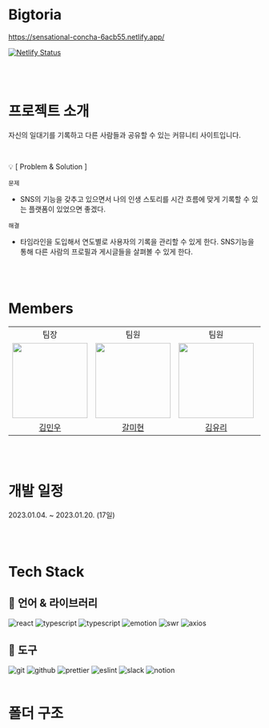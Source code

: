 # Bigtoria

https://sensational-concha-6acb55.netlify.app/

[![Netlify Status](https://api.netlify.com/api/v1/badges/383b598e-c07f-427a-84f3-f052918e8974/deploy-status)](https://app.netlify.com/sites/sensational-concha-6acb55/deploys)

<br />
<br />

# 프로젝트 소개

자신의 일대기를 기록하고 다른 사람들과 공유할 수 있는 커뮤니티 사이트입니다.

<br />

💡 [ Problem & Solution ]

`문제`

- SNS의 기능을 갖추고 있으면서 나의 인생 스토리를 시간 흐름에 맞게 기록할 수 있는 플랫폼이 있었으면 좋겠다.

`해결`

- 타임라인을 도입해서 연도별로 사용자의 기록을 관리할 수 있게 한다.
  SNS기능을 통해 다른 사람의 프로필과 게시글들을 살펴볼 수 있게 한다.

<br />
<br />

# Members

<table>
  <tbody>
  <tr>
  <td align="center">팀장</td>
  <td align="center">팀원</td>
  <td align="center">팀원</td>
  <td align="center">팀원</td>
  <td align="center">팀원</td>
  </tr>
  <tr>
  <td align="center"><a href="https://github.com/kmww"><img src="https://avatars.githubusercontent.com/u/105067764?v=4" width="150px;" style="max-width: 100%;"/></a></td>
  <td align="center"><a href="https://github.com/Kal-MH"><img src="https://avatars.githubusercontent.com/u/59648372?v=4" width="150px;" style="max-width: 100%;"/></a></td>
  <td align="center"><a href="https://github.com/glassk"><img src="https://avatars.githubusercontent.com/u/63575891?v=4" width="150px;" style="max-width: 100%;"/></a></td>
  <td align="center"><a href="https://github.com/tooooo1"><img src="https://avatars.githubusercontent.com/u/77133565?v=4" width="150px;" style="max-width: 100%;"/></a></td>
  <td align="center"><a href="https://github.com/metacode22"><img src="https://avatars.githubusercontent.com/u/93233930?v=4" width="150px;" style="max-width: 100%;"/></a></td>
  </tr>
  <tr>
  <td align="center"><a href="https://github.com/kmww">김민우</a></td>
  <td align="center"><a href="https://github.com/Kal-MH">갈미현</a></td>
  <td align="center"><a href="https://github.com/glassk">김유리</a></td>
  <td align="center"><a href="https://github.com/tooooo1">정충일</a></td>
  <td align="center"><a href="https://github.com/metacode22">신승준</a></td>
  </tr>
  </tbody>
</table>

<br />
<br />

# 개발 일정
2023.01.04. ~ 2023.01.20. (17일)


<br />
<br />

# Tech Stack

## 💪 언어 & 라이브러리

<img src="https://img.shields.io/badge/react-61DAFB?style=for-the-badge&logo=react&logoColor=black" alt="react">
<img src="https://img.shields.io/badge/typescript-3178C6?style=for-the-badge&logo=typescript&logoColor=white" alt="typescript">
<img src="https://img.shields.io/badge/vite-646CFF?style=for-the-badge&logo=vite&logoColor=white" alt="typescript">
<img src="https://img.shields.io/badge/emotion-DB7093?style=for-the-badge&logo=emotion&logoColor=white" alt="emotion">
<img src="https://img.shields.io/badge/swr-FFFFFF?style=for-the-badge&logo=swr&logoColor=white" alt="swr">
<img src="https://img.shields.io/badge/axios-5A29E4?style=for-the-badge&logo=axios&logoColor=white" alt="axios">

<br />

## 🔧 도구

<img src="https://img.shields.io/badge/git-F05032?style=for-the-badge&logo=git&logoColor=white" alt="git">
<img src="https://img.shields.io/badge/github-181717?style=for-the-badge&logo=github&logoColor=white" alt="github">
<img src="https://img.shields.io/badge/prettier-F7B93E?style=for-the-badge&logo=prettier&logoColor=white" alt="prettier">
<img src="https://img.shields.io/badge/eslint-4B32C3?style=for-the-badge&logo=eslint&logoColor=white" alt="eslint">
<img src="https://img.shields.io/badge/slack-4A154B?style=for-the-badge&logo=slack&logoColor=white" alt="slack">
<img src="https://img.shields.io/badge/notion-000000?style=for-the-badge&logo=notion&logoColor=white" alt="notion">

<br />
<br />

# 폴더 구조
